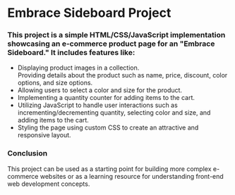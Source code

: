 <h1>Embrace Sideboard Project</h1>
<h3>This project is a simple HTML/CSS/JavaScript implementation showcasing an e-commerce product page for an "Embrace Sideboard." It includes features like:</h3>
<ul>
<li>Displaying product images in a collection.</li
<li>Providing details about the product such as name, price, discount, color options, and size options.</li>
<li>Allowing users to select a color and size for the product.</li>
<li>Implementing a quantity counter for adding items to the cart.</li>
<li>Utilizing JavaScript to handle user interactions such as incrementing/decrementing quantity, selecting color and size, and adding items to the cart.</li>
<li>Styling the page using custom CSS to create an attractive and responsive layout.</li>
</ul>
<h3>Conclusion</h3>
This project can be used as a starting point for building more complex e-commerce websites or as a learning resource for understanding front-end web development concepts.
